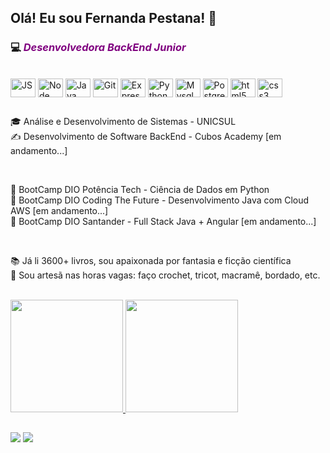 ## Olá! Eu sou Fernanda Pestana! 👋
### 💻 <i style="color: purple">Desenvolvedora BackEnd Junior</i>
<div>
</div>
<div style="display: inline_block"><br>
  <img align="center" alt="JS" height="30" width="40"  src="https://cdn.jsdelivr.net/gh/devicons/devicon/icons/javascript/javascript-plain.svg" />
  <img align="center" alt="Node" height="30" width="40" src="https://cdn.jsdelivr.net/gh/devicons/devicon/icons/nodejs/nodejs-original.svg" />
  <img align="center" alt="Java" height="30" width="40" src="https://cdn.jsdelivr.net/gh/devicons/devicon/icons/java/java-original.svg" />
  <img align="center" alt="Git" height="30" width="40" src="https://cdn.jsdelivr.net/gh/devicons/devicon/icons/git/git-original.svg" />
   <img align="center" alt="Express" height="30" width="40" src="https://cdn.jsdelivr.net/gh/devicons/devicon/icons/express/express-original.svg" />
    <img align="center" alt="Python" height="30" width="40" src="https://cdn.jsdelivr.net/gh/devicons/devicon/icons/python/python-original.svg" />
   <img align="center" alt="Mysql" height="30" width="40" src="https://cdn.jsdelivr.net/gh/devicons/devicon/icons/mysql/mysql-original.svg" />
   <img align="center" alt="PostgreeSql" height="30" width="40" src="https://cdn.jsdelivr.net/gh/devicons/devicon/icons/postgresql/postgresql-original.svg" />
   <img align="center" alt="html5" height="30" width="40"src="https://cdn.jsdelivr.net/gh/devicons/devicon/icons/html5/html5-original.svg" />
  <img align="center" alt="css3" height="30" width="40"src="https://cdn.jsdelivr.net/gh/devicons/devicon/icons/css3/css3-original.svg" />
</div>

##
<p>🎓 Análise e Desenvolvimento de Sistemas - UNICSUL<br>
✍️ Desenvolvimento de Software BackEnd - Cubos Academy [em andamento...]</p>
<br>
<p>👢 BootCamp DIO Potência Tech - Ciência de Dados em Python<br>
👢 BootCamp DIO Coding The Future - Desenvolvimento Java com Cloud AWS [em andamento...]<br>
👢 BootCamp DIO Santander - Full Stack Java + Angular [em andamento...]</p>
<br>
<p>📚 Já li 3600+ livros, sou apaixonada por fantasia e ficção científica<br>
🧶 Sou artesã nas horas vagas: faço crochet, tricot, macramê, bordado, etc.</p>
<br>
<div>
  <a href="https://github.com/pestanafj">
  <img height="180em" src="https://github-readme-stats.vercel.app/api?username=pestanafj&show_icons=true&theme=radical&include_all_commits=true&count_private=true"/>
  <img height="180em"  src="https://github-readme-stats.vercel.app/api/top-langs/?username=pestanafj&layout=compact&langs_count=16&theme=radical"/>
</div>



##


<div> 
  
 <!--<a href="https://discord.gg/wagxzStdcR" target="_blank"><img src="https://img.shields.io/badge/Discord-7289DA?style=for-the-badge&logo=discord&logoColor=white" target="_blank"></a> -->
  <a href = "mailto:pestanafj@gmail.com"><img src="https://img.shields.io/badge/-Gmail-%23333?style=for-the-badge&logo=gmail&logoColor=white" target="_blank"></a>
  <a href="https://www.linkedin.com/in/pestanafj" target="_blank"><img src="https://img.shields.io/badge/-LinkedIn-%230077B5?style=for-the-badge&logo=linkedin&logoColor=white" target="_blank"></a> 
  
</div>

<!--
**pestanafj/pestanafj** is a ✨ _special_ ✨ repository because its `README.md` (this file) appears on your GitHub profile.

Here are some ideas to get you started:

- 🔭 I’m currently working on ...
- 🌱 I’m currently learning ...
- 👯 I’m looking to collaborate on ...
- 🤔 I’m looking for help with ...
- 💬 Ask me about ...
- 📫 How to reach me: ...
- 😄 Pronouns: ...
- ⚡ Fun fact: ...
-->

